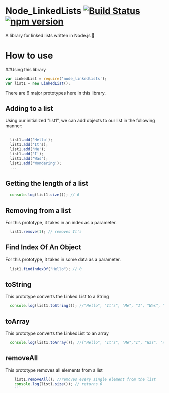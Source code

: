 # Node_LinkedLists [![Build Status](https://travis-ci.org/LibanTheDev/Node_LinkedLists.svg?branch=master)](https://travis-ci.org/LibanTheDev/Node_LinkedLists) [![npm version](https://badge.fury.io/js/node_linkedlists.svg)](https://badge.fury.io/js/node_linkedlists)
A library for linked lists written in Node.js 💯

# How to use

##Using this library
```JavaScript
var LinkedList = require('node_linkedlists');
var list1 = new LinkedList();

```

There are 6 major prototypes here in this library.

## Adding to a list
Using our initialized "list1", we can add objects to our list in the following
manner:
```JavaScript

  list1.add('Hello');
  list1.add('It's);
  list1.add('Me');
  list1.add('I');
  list1.add('Was');
  list1.add('Wondering');
  ...

```
## Getting the length of a list
```Javascript
  console.log(list1.size()); // 6
  ```

## Removing from a list
For this prototype, it takes in an index as a parameter.
```Javascript
  list1.remove(1); // removes It's
  ```
## Find Index Of An Object
For this prototype, it takes in some data as a parameter.
```Javascript
  list1.findIndexOf("Hello"); // 0
  ```
## toString
This prototype converts the Linked List to a String
```Javascript
  console.log(list1.toString()); //"Hello", "It's", "Me", "I", "Was", "Wondering"
  ```
## toArray
This prototype converts the LinkedList to an array
```Javascript
  console.log(list1.toArray()); //["Hello", "It's", "Me","I", "Was". "Wondering"]
  ```
## removeAll
This prototype removes all elements from a list
```Javascript
    list1.removeAll(); //removes every single element from the list
    console.log(list1.size()); // returns 0
    ```

